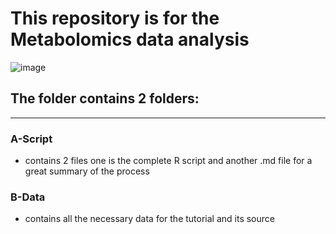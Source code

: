 # This repository is for the Metabolomics data analysis
![image](https://github.com/user-attachments/assets/dfca72cf-ed4b-4449-9452-ace9956c42f4)
## The folder contains 2 folders:
***
### A-Script
  - contains 2 files one is the complete R script and another .md file for a great summary of the process
### B-Data
  - contains all the necessary data for the tutorial and its source
